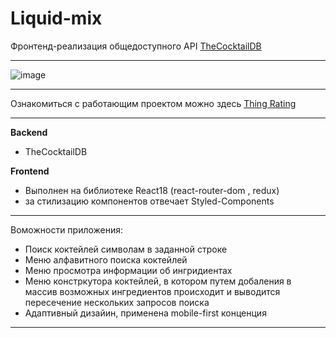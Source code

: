 # Liquid-mix 

Фронтенд-реализация общедоступного API [TheCocktailDB](https://www.thecocktaildb.com/)
***
![image](https://user-images.githubusercontent.com/64367189/189802262-efab224a-97f0-4a70-95ad-3164366bdad0.png)

***

Ознакомиться с работающим проектом можно здесь [Thing Rating](https://eugene-axe.github.io/cocktail)

***

**Backend** 
- TheCocktailDB

**Frontend**
- Выполнен на библиотеке React18 (react-router-dom , redux) 
- за стилизацию компонентов отвечает Styled-Components

***

Воможности приложения: 
- Поиск коктейлей символам в заданной строке
- Меню алфавитного поиска коктейлей
- Меню просмотра информации об ингридиентах
- Меню констркутора коктейлей, в котором путем добаления в массив возможных ингредиентов происходит и выводится пересечение нескольких запросов поиска
- Адаптивный дизайин, применена mobile-first конценция

****


